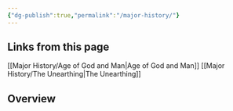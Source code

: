 ```yaml
---
{"dg-publish":true,"permalink":"/major-history/"}
---
```


## Links from this page
[[Major History/Age of God and Man\|Age of God and Man]]
[[Major History/The Unearthing\|The Unearthing]]
## Overview